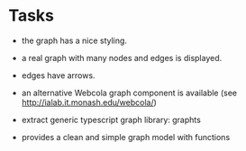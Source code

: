 # Tasks

- the graph has a nice styling.
- a real graph with many nodes and edges is displayed.
- edges have arrows.
- an alternative Webcola graph component is available (see http://ialab.it.monash.edu/webcola/)

- extract generic typescript graph library: graphts
- provides a clean and simple graph model with functions